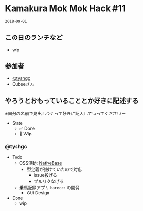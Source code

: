 # Kamakura Mok Mok Hack #11

`2018-09-01`

## この日のランチなど
- wip

## 参加者

- [@tyshgc](http://twitter.com/tyshgc)
- Qubeeさん


## やろうとおもっていることとか好きに記述する
※自分の名前で見出しつくって好きに記入していってくださいー

- State
  - ✅ Done
  - 🚧 Wip

### @tyshgc

- Todo
  - OSS活動: [NativeBase](https://github.com/GeekyAnts/NativeBase/)
    - 型定義が抜けていたので対応
      - issue投げる
      - プルリクなげる
  - 乗馬記録アプリ `barecco` の開発
    - GUI Design
- Done
  - wip

